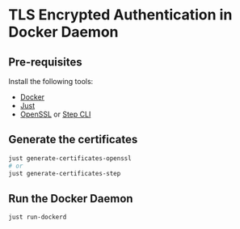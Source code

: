 # TLS Encrypted Authentication in Docker Daemon

## Pre-requisites

Install the following tools:

- [Docker](https://docs.docker.com/install/)
- [Just](https://github.com/casey/just/#installation)
- [OpenSSL](https://www.openssl.org/) or [Step CLI](https://smallstep.com/docs/step-cli/)

## Generate the certificates

```bash
just generate-certificates-openssl
# or
just generate-certificates-step
```

## Run the Docker Daemon

```bash
just run-dockerd
```
